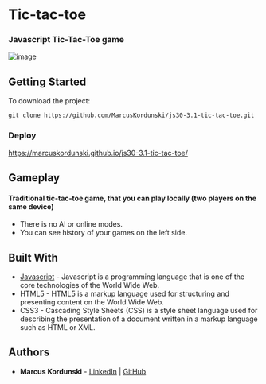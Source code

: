 # Tic-tac-toe
### Javascript Tic-Tac-Toe game

![image](https://user-images.githubusercontent.com/95471509/192310345-7ad8be1c-cc82-4491-a304-b36f53b20828.png)




## Getting Started
To download the project:
```
git clone https://github.com/MarcusKordunski/js30-3.1-tic-tac-toe.git
```
### Deploy
https://marcuskordunski.github.io/js30-3.1-tic-tac-toe/
## Gameplay
#### Traditional tic-tac-toe game, that you can play locally (two players on the same device)
* There is no AI or online modes.
* You can see history of your games on the left side.
## Built With
* [Javascript](https://www.javascript.com/) - Javascript is a programming language that is one of the core technologies of the World Wide Web.
* HTML5 - HTML5 is a markup language used for structuring and presenting content on the World Wide Web.
* CSS3 - Cascading Style Sheets (CSS) is a style sheet language used for describing the presentation of a document written in a markup language such as HTML or XML.
## Authors

* **Marcus Kordunski** - 
[LinkedIn](https://www.linkedin.com/in/marcus-kordunski/) | 
[GitHub](https://github.com/MarcusKordunski)
